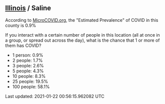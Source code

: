 
## [Illinois](/united-states/illinois) / Saline

According to [MicroCOVID.org](http://microcovid.org),
the "Estimated Prevalence" of COVID in this county is 0.9%

If you interact with a certain number of people in this location
(all at once in a group, or spread out across the day), what is the chance that
1 or more of them has COVID?

- 1 person: 0.9%
- 2 people: 1.7%
- 3 people: 2.6%
- 5 people: 4.3%
- 10 people: 8.3%
- 25 people: 19.5%
- 100 people: 58.1%

Last updated: 2021-01-22 00:56:15.962082 UTC
